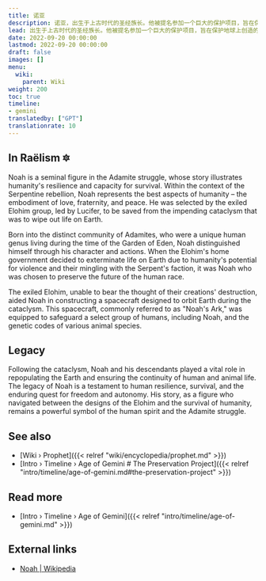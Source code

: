 ```yaml
---
title: 诺亚
description: 诺亚，出生于上古时代的圣经族长。他被提名参加一个巨大的保护项目，旨在保护地球上创造的生命免受即将发生的灾难的影响。
lead: 出生于上古时代的圣经族长。他被提名参加一个巨大的保护项目，旨在保护地球上创造的生命免受即将发生的灾难的影响。
date: 2022-09-20 00:00:00
lastmod: 2022-09-20 00:00:00
draft: false
images: []
menu:
  wiki:
    parent: Wiki
weight: 200
toc: true
timeline:
- gemini
translatedby: ["GPT"]
translationrate: 10
---
```


## In Raëlism 🔯

Noah is a seminal figure in the Adamite struggle, whose story illustrates humanity's resilience and capacity for survival. Within the context of the Serpentine rebellion, Noah represents the best aspects of humanity – the embodiment of love, fraternity, and peace. He was selected by the exiled Elohim group, led by Lucifer, to be saved from the impending cataclysm that was to wipe out life on Earth.

Born into the distinct community of Adamites, who were a unique human genus living during the time of the Garden of Eden, Noah distinguished himself through his character and actions. When the Elohim's home government decided to exterminate life on Earth due to humanity's potential for violence and their mingling with the Serpent's faction, it was Noah who was chosen to preserve the future of the human race.

The exiled Elohim, unable to bear the thought of their creations' destruction, aided Noah in constructing a spacecraft designed to orbit Earth during the cataclysm. This spacecraft, commonly referred to as "Noah's Ark," was equipped to safeguard a select group of humans, including Noah, and the genetic codes of various animal species.

## Legacy

Following the cataclysm, Noah and his descendants played a vital role in repopulating the Earth and ensuring the continuity of human and animal life. The legacy of Noah is a testament to human resilience, survival, and the enduring quest for freedom and autonomy. His story, as a figure who navigated between the designs of the Elohim and the survival of humanity, remains a powerful symbol of the human spirit and the Adamite struggle.

## See also

- [Wiki › Prophet]({{< relref "wiki/encyclopedia/prophet.md" >}})
- [Intro › Timeline › Age of Gemini \# The Preservation Project]({{< relref "intro/timeline/age-of-gemini.md#the-preservation-project" >}})

## Read more

- [Intro › Timeline › Age of Gemini]({{< relref "intro/timeline/age-of-gemini.md" >}})

## External links

- [Noah | Wikipedia](https://en.wikipedia.org/wiki/Noah)

